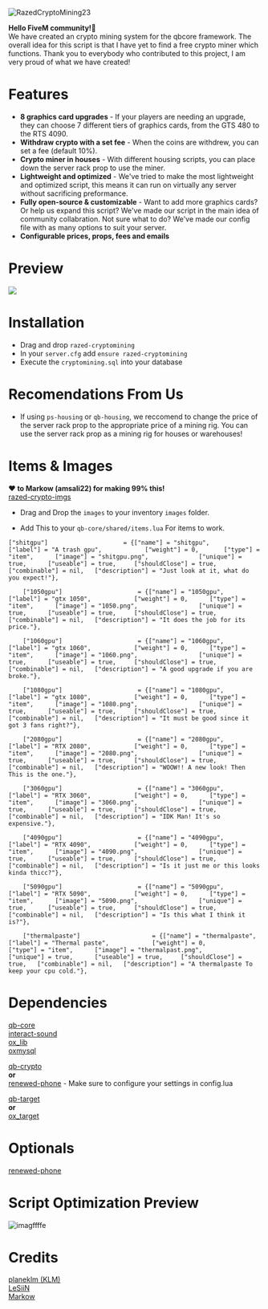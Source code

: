 ![RazedCryptoMining23](https://github.com/planeklm/razed-cryptomining/assets/91488137/2974fd19-33f9-409a-a1a1-194d1590237c)

**Hello FiveM community!👋**\
We have created an crypto mining system for the qbcore framework. The overall idea for this script is that I have yet to find a free crypto miner which functions. Thank you to everybody who contributed to this project, I am very proud of what we have created!

# Features
* **8 graphics card upgrades** - If your players are needing an upgrade, they can choose 7 different tiers of graphics cards, from the GTS 480 to the RTS 4090.
* **Withdraw crypto with a set fee** - When the coins are withdrew, you can set a fee (default 10%).
*  **Crypto miner in houses** - With different housing scripts, you can place down the server rack prop to use the miner.
* **Lightweight and optimized** - We've tried to make the most lightweight and optimized script, this means it can run on virtually any server without sacrificing preformance.
* **Fully open-source & customizable** - Want to add more graphics cards? Or help us expand this script? We've made our script in the main idea of community collabration. Not sure what to do? We've made our config file with as many options to suit your server.
* **Configurable prices, props, fees and emails**

# Preview
[![](https://i.imgur.com/USdx6mP.png)](https://youtu.be/ohPHNCPLdt4)

# Installation
* Drag and drop `razed-cryptomining`
* In your `server.cfg` add `ensure razed-cryptomining`
* Execute the `cryptomining.sql` into your database

# Recomendations From Us
* If using `ps-housing` or `qb-housing`, we reccomend to change the price of the server rack prop to the appropriate price of a mining rig. You can use the server rack prop as a mining rig for houses or warehouses!

# Items & Images
**❤️ to Markow (amsali22) for making 99% this!**\
[razed-crypto-imgs](https://github.com/amsali22/razed-crypto-imgs)

* Drag and Drop the `images` to your inventory `images` folder.

* Add This to your `qb-core/shared/items.lua` For items to work.

```
["shitgpu"] 				    = {["name"] = "shitgpu", 			 	  	["label"] = "A trash gpu",            ["weight"] = 0, 		["type"] = "item", 		["image"] = "shitgpu.png", 				["unique"] = true, 		["useable"] = true, 	["shouldClose"] = true,   ["combinable"] = nil,   ["description"] = "Just look at it, what do you expect!"},

	["1050gpu"] 				    = {["name"] = "1050gpu", 			 	  	["label"] = "gtx 1050",            ["weight"] = 0, 		["type"] = "item", 		["image"] = "1050.png", 				["unique"] = true, 		["useable"] = true, 	["shouldClose"] = true,   ["combinable"] = nil,   ["description"] = "It does the job for its price."},

	["1060gpu"] 				    = {["name"] = "1060gpu", 			 	  	["label"] = "gtx 1060",            ["weight"] = 0, 		["type"] = "item", 		["image"] = "1060.png", 				["unique"] = true, 		["useable"] = true, 	["shouldClose"] = true,   ["combinable"] = nil,   ["description"] = "A good upgrade if you are broke."},

	["1080gpu"] 				    = {["name"] = "1080gpu", 			 	  	["label"] = "gtx 1080",            ["weight"] = 0, 		["type"] = "item", 		["image"] = "1080.png", 				["unique"] = true, 		["useable"] = true, 	["shouldClose"] = true,   ["combinable"] = nil,   ["description"] = "It must be good since it got 3 fans right?"},

	["2080gpu"] 				    = {["name"] = "2080gpu", 			 	  	["label"] = "RTX 2080",            ["weight"] = 0, 		["type"] = "item", 		["image"] = "2080.png", 				["unique"] = true, 		["useable"] = true, 	["shouldClose"] = true,   ["combinable"] = nil,   ["description"] = "WOOW!! A new look! Then This is the one."},

	["3060gpu"] 				    = {["name"] = "3060gpu", 			 	  	["label"] = "RTX 3060",            ["weight"] = 0, 		["type"] = "item", 		["image"] = "3060.png", 				["unique"] = true, 		["useable"] = true, 	["shouldClose"] = true,   ["combinable"] = nil,   ["description"] = "IDK Man! It's so expensive."},

	["4090gpu"] 				    = {["name"] = "4090gpu", 			 	  	["label"] = "RTX 4090",            ["weight"] = 0, 		["type"] = "item", 		["image"] = "4090.png", 				["unique"] = true, 		["useable"] = true, 	["shouldClose"] = true,   ["combinable"] = nil,   ["description"] = "Is it just me or this looks kinda thicc?"},

    ["5090gpu"] 				    = {["name"] = "5090gpu", 			 	  	["label"] = "RTX 5090",            ["weight"] = 0, 		["type"] = "item", 		["image"] = "5090.png", 				["unique"] = true, 		["useable"] = true, 	["shouldClose"] = true,   ["combinable"] = nil,   ["description"] = "Is this what I think it is?"},

	["thermalpaste"] 				    = {["name"] = "thermalpaste", 			 	  	["label"] = "Thermal paste",            ["weight"] = 0, 		["type"] = "item", 		["image"] = "thermalpast.png", 				["unique"] = true, 		["useable"] = true, 	["shouldClose"] = true,   ["combinable"] = nil,   ["description"] = "A thermalpaste To keep your cpu cold."},
```

# Dependencies
[qb-core](https://github.com/qbcore-framework/qb-core)\
[interact-sound](https://github.com/qbcore-framework/interact-sound)\
[ox_lib](https://github.com/overextended/ox_lib)\
[oxmysql](https://github.com/overextended/oxmysql)

[qb-crypto](https://github.com/qbcore-framework/qb-crypto)\
**or**\
[renewed-phone](https://github.com/Renewed-Scripts/qb-phone) - Make sure to configure your settings in config.lua

[qb-target](https://github.com/qbcore-framework/qb-target)\
**or**\
[ox_target](https://github.com/overextended/ox_target)

# Optionals
[renewed-phone](https://github.com/Renewed-Scripts/qb-phone)

# Script Optimization Preview
![imagffffe](https://github.com/planeklm/razed-cryptomining/assets/91488137/ae69a460-e370-47e1-88ab-eef19a4e1e61)


# Credits
[planeklm (KLM)](https://github.com/planeklm)\
[LeSiiN](https://github.com/LeSiiN)\
[Markow](https://github.com/amsali22)
